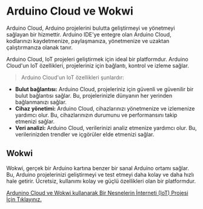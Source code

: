 # Arduino Cloud ve Wokwi


Arduino Cloud, Arduino projelerini bulutta geliştirmeyi ve yönetmeyi sağlayan bir hizmettir. Arduino IDE'ye entegre olan Arduino Cloud, kodlarınızı kaydetmenize, paylaşmanıza, yönetmenize ve uzaktan çalıştırmanıza olanak tanır.
<!--more-->
Arduino Cloud, IoT projeleri geliştirmek için ideal bir platformdur. Arduino Cloud'un IoT özellikleri, projeleriniz için bağlantı, kontrol ve izleme sağlar.


> Arduino Cloud'un IoT özellikleri şunlardır:

- **Bulut bağlantısı:** Arduino Cloud, projeleriniz için güvenli ve güvenilir bir bulut bağlantısı sağlar. Bu, projelerinizle dünyanın her yerinden bağlanmanızı sağlar.
- **Cihaz yönetimi:** Arduino Cloud, cihazlarınızı yönetmenize ve izlemenize yardımcı olur. Bu, cihazlarınızın durumunu ve performansını takip etmenizi sağlar.
- **Veri analizi:** Arduino Cloud, verilerinizi analiz etmenize yardımcı olur. Bu, verilerinizden trendler ve içgörüler elde etmenizi sağlar.

## **Wokwi**

Wokwi, gerçek bir Arduino kartına benzer bir sanal Arduino ortamı sağlar. Bu, Arduino projelerinizi geliştirmeyi ve test etmeyi daha kolay ve daha hızlı hale getirir. Ücretsiz, kullanımı kolay ve güçlü özellikleri olan bir platformdur.

[Ardunino Cloud ve Wokwi kullanarak Bir Nesnelerin İnterneti (IoT) Projesi İçin Tıklayınız.](Link)


